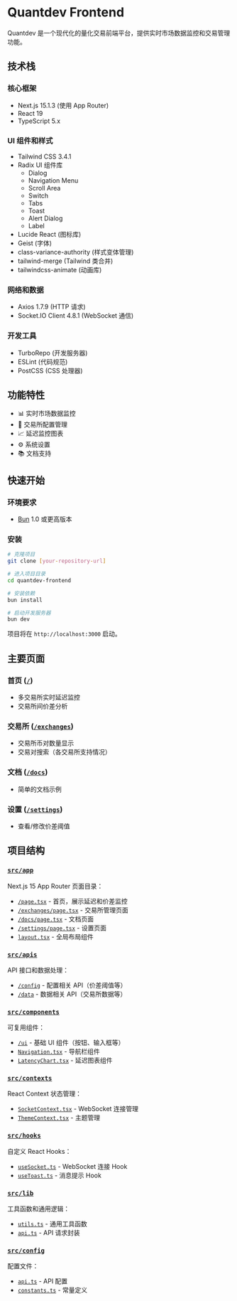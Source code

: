# Quantdev Frontend

Quantdev 是一个现代化的量化交易前端平台，提供实时市场数据监控和交易管理功能。

## 技术栈

### 核心框架
- Next.js 15.1.3 (使用 App Router)
- React 19
- TypeScript 5.x

### UI 组件和样式
- Tailwind CSS 3.4.1
- Radix UI 组件库
  - Dialog
  - Navigation Menu
  - Scroll Area
  - Switch
  - Tabs
  - Toast
  - Alert Dialog
  - Label
- Lucide React (图标库)
- Geist (字体)
- class-variance-authority (样式变体管理)
- tailwind-merge (Tailwind 类合并)
- tailwindcss-animate (动画库)

### 网络和数据
- Axios 1.7.9 (HTTP 请求)
- Socket.IO Client 4.8.1 (WebSocket 通信)

### 开发工具
- TurboRepo (开发服务器)
- ESLint (代码规范)
- PostCSS (CSS 处理器)

## 功能特性

- 📊 实时市场数据监控
- 🔄 交易所配置管理
- 📈 延迟监控图表
- ⚙️ 系统设置
- 📚 文档支持

## 快速开始

### 环境要求

- [Bun](https://bun.sh) 1.0 或更高版本

### 安装

```bash
# 克隆项目
git clone [your-repository-url]

# 进入项目目录
cd quantdev-frontend

# 安装依赖
bun install

# 启动开发服务器
bun dev
```

项目将在 `http://localhost:3000` 启动。

## 主要页面

### 首页 ([`/`](src/app/page.tsx))
- 多交易所实时延迟监控
- 交易所间价差分析

### 交易所 ([`/exchanges`](src/app/exchanges/page.tsx))
- 交易所币对数量显示
- 交易对搜索（各交易所支持情况）

### 文档 ([`/docs`](src/app/docs/page.tsx))
- 简单的文档示例

### 设置 ([`/settings`](src/app/settings/page.tsx))
- 查看/修改价差阈值

## 项目结构

### [`src/app`](src/app)
Next.js 15 App Router 页面目录：
- [`/page.tsx`](src/app/page.tsx) - 首页，展示延迟和价差监控
- [`/exchanges/page.tsx`](src/app/exchanges/page.tsx) - 交易所管理页面
- [`/docs/page.tsx`](src/app/docs/page.tsx) - 文档页面
- [`/settings/page.tsx`](src/app/settings/page.tsx) - 设置页面
- [`layout.tsx`](src/app/layout.tsx) - 全局布局组件

### [`src/apis`](src/apis)
API 接口和数据处理：
- [`/config`](src/apis/config) - 配置相关 API（价差阈值等）
- [`/data`](src/apis/data) - 数据相关 API（交易所数据等）

### [`src/components`](src/components)
可复用组件：
- [`/ui`](src/components/ui) - 基础 UI 组件（按钮、输入框等）
- [`Navigation.tsx`](src/components/Navigation.tsx) - 导航栏组件
- [`LatencyChart.tsx`](src/components/LatencyChart.tsx) - 延迟图表组件

### [`src/contexts`](src/contexts)
React Context 状态管理：
- [`SocketContext.tsx`](src/contexts/SocketContext.tsx) - WebSocket 连接管理
- [`ThemeContext.tsx`](src/contexts/ThemeContext.tsx) - 主题管理

### [`src/hooks`](src/hooks)
自定义 React Hooks：
- [`useSocket.ts`](src/hooks/useSocket.ts) - WebSocket 连接 Hook
- [`useToast.ts`](src/hooks/use-toast.ts) - 消息提示 Hook

### [`src/lib`](src/lib)
工具函数和通用逻辑：
- [`utils.ts`](src/lib/utils.ts) - 通用工具函数
- [`api.ts`](src/lib/api.ts) - API 请求封装

### [`src/config`](src/config)
配置文件：
- [`api.ts`](src/config/api.ts) - API 配置
- [`constants.ts`](src/config/constants.ts) - 常量定义



